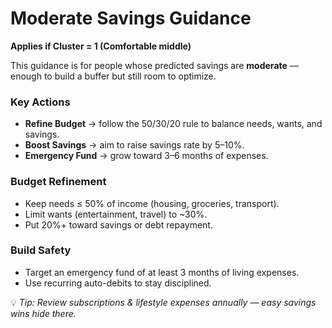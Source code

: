 # Moderate Savings Guidance  
**Applies if Cluster = 1 (Comfortable middle)**  

This guidance is for people whose predicted savings are **moderate** — enough to build a buffer but still room to optimize.  

### Key Actions  
- **Refine Budget** → follow the 50/30/20 rule to balance needs, wants, and savings.  
- **Boost Savings** → aim to raise savings rate by 5–10%.  
- **Emergency Fund** → grow toward 3–6 months of expenses.  

### Budget Refinement  
- Keep needs ≤ 50% of income (housing, groceries, transport).  
- Limit wants (entertainment, travel) to ~30%.  
- Put 20%+ toward savings or debt repayment.  

### Build Safety  
- Target an emergency fund of at least 3 months of living expenses.  
- Use recurring auto-debits to stay disciplined.  

💡 *Tip: Review subscriptions & lifestyle expenses annually — easy savings wins hide there.*  